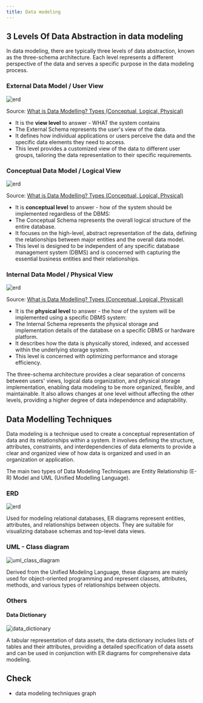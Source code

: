 ```yaml
---
title: Data modeling
---
```


## 3 Levels Of Data Abstraction in data modeling

In data modeling, there are typically three levels of data abstraction, known as the three-schema architecture. Each level represents a different perspective of the data and serves a specific purpose in the data modeling process. 

### External Data Model / User View

![erd](/img/software-development/database/data-modeling/logical.webp)

Source: [What is Data Modelling? Types (Conceptual, Logical, Physical)](https://www.guru99.com/data-modelling-conceptual-logical.html)

- It is the **view level** to answer - WHAT the system contains 
- The External Schema represents the user's view of the data.
- It defines how individual applications or users perceive the data and the specific data elements they need to access.
- This level provides a customized view of the data to different user groups, tailoring the data representation to their specific requirements.


### Conceptual Data Model / Logical View

![erd](/img/software-development/database/data-modeling/conceptual.webp)

Source: [What is Data Modelling? Types (Conceptual, Logical, Physical)](https://www.guru99.com/data-modelling-conceptual-logical.html)

- It is **conceptual level** to answer - how of the system should be implemented regardless of the DBMS:
- The Conceptual Schema represents the overall logical structure of the entire database.
- It focuses on the high-level, abstract representation of the data, defining the relationships between major entities and the overall data model.
- This level is designed to be independent of any specific database management system (DBMS) and is concerned with capturing the essential business entities and their relationships.


### Internal Data Model / Physical View

![erd](/img/software-development/database/data-modeling/physical.webp)

Source: [What is Data Modelling? Types (Conceptual, Logical, Physical)](https://www.guru99.com/data-modelling-conceptual-logical.html)

- It is the **physical level** to answer - the how of the system will be implemented using a specific DBMS system:
- The Internal Schema represents the physical storage and implementation details of the database on a specific DBMS or hardware platform.
- It describes how the data is physically stored, indexed, and accessed within the underlying storage system.
- This level is concerned with optimizing performance and storage efficiency.

The three-schema architecture provides a clear separation of concerns between users' views, logical data organization, and physical storage implementation, enabling data modeling to be more organized, flexible, and maintainable. It also allows changes at one level without affecting the other levels, providing a higher degree of data independence and adaptability.


## Data Modelling Techniques

Data modeling is a technique used to create a conceptual representation of data and its relationships within a system. It involves defining the structure, attributes, constraints, and interdependencies of data elements to provide a clear and organized view of how data is organized and used in an organization or application.

The main two types of Data Modeling Techniques are Entity Relationship (E-R) Model and UML (Unified Modelling Language).

### ERD

![erd](/img/software-development/database/data-modeling/erd.png)

Used for modeling relational databases, ER diagrams represent entities, attributes, and relationships between objects. They are suitable for visualizing database schemas and top-level data views.


### UML - Class diagram

![uml_class_diagram](/img/software-development/database/data-modeling/uml_class_diagram.png)

Derived from the Unified Modeling Language, these diagrams are mainly used for object-oriented programming and represent classes, attributes, methods, and various types of relationships between objects.


### Others

#### Data Dictionary

![data_dictionary](/img/software-development/database/data-modeling/data_dictionary.png)

A tabular representation of data assets, the data dictionary includes lists of tables and their attributes, providing a detailed specification of data assets and can be used in conjunction with ER diagrams for comprehensive data modeling.



## Check

- data modeling techniques graph